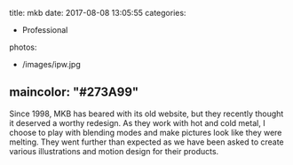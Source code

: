 title: mkb
date: 2017-08-08 13:05:55
categories:
- Professional

photos:
- /images/ipw.jpg

maincolor: "#273A99"
---

Since 1998, MKB has beared with its old website, but they recently thought it deserved a worthy redesign. As they work with hot and cold metal, I choose to play with blending modes and make pictures look like they were melting. They went further than expected as we have been asked to create various illustrations and motion design for their products. 